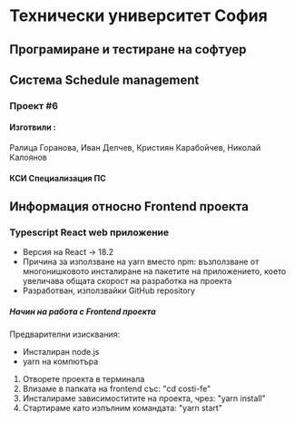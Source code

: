 # Технически университет София

## Програмиране и тестиране на софтуер

## Система Schedule management

### Проект #6

#### Изготвили :
Ралица Горанова, Иван Делчев, Кристиян Карабойчев, Николай Калоянов
#### КСИ Специализация ПС

## Информация относно Frontend проекта
### Typescript React web приложение
- Версия на React -> 18.2
- Причина за използване на yarn вместо npm: възползване от многонишковото инсталиране на пакетите на приложението, което увеличава общата скорост на разработка на проекта
- Разработван, използвайки GitHub repository

##### Начин на работа с Frontend проекта
Предварителни изисквания:
- Инсталиран node.js
- yarn на компютъра

1. Отворете проекта в терминала
2. Влизаме в папката на frontend със: "cd costi-fe"
3. Инсталираме зависимоститите на проекта, чрез: "yarn install"
4. Стартираме като изпълним командата: "yarn start"